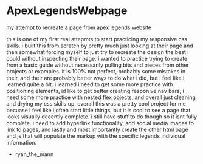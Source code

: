 # ApexLegendsWebpage
my attempt to recreate a page from apex legends website

this is one of my first real attepmts to start practicing my responsive css skills. i built this from scratch by pretty much
just looking at their page and then somewhat forcing myself to just try to recreate the design the best i could without inspecting 
their page. i wanted to practice trying to create from a basic guide without necessarily pulling bits and pieces from
other projects or examples. it is 100% not perfect, probably some mistakes in their, and their are probably better ways to do what
i did, but i feel like i learned quite a bit. i learned i need to get some more practice with positioning elements, id like to get
better creating responive nav bars, i need some more practice with nested flex objects, and overall just cleaning and drying my css 
skills up. overall this was a pretty cool project for me becuase i feel like i often start little things, but it is cool to see a 
page that looks visually decently complete. i still have stuff to do though so it isnt fully complete. i need to add hyperlink 
functionality, add social media images to link to pages, and lastly and most importantly create the other html page and js that 
will populate the markup with the specific legends individual information. 

- ryan_the_mann
